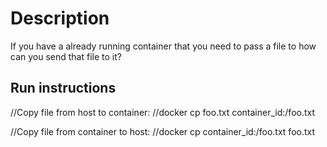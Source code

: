 # Description

If you have a already running container that you need to pass a file to how can you send that file to it?

## Run instructions

//Copy file from host to container:
//docker cp foo.txt container_id:/foo.txt

//Copy file from container to host:
//docker cp container_id:/foo.txt foo.txt
